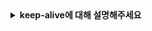 <details>
  <summary><strong>keep-alive에 대해 설명해주세요</strong></summary>

<br>

[참고할 사이트](https://developer.mozilla.org/ko/docs/Web/HTTP/Reference/Headers/Keep-Alive)

# HTTP Keep-Alive

HTTP 프로토콜에 keep-alive 기능은 클라이언트와 서버 간 요청 및 응답과정을 효율적으로 유지하기 위해 사용됩니다. 이것을 활성화하면 하나의 TCP 연결을 여러 번 재사용하며 응답/요청을 수행할 수 있습니다.
HTTP/1.1프로토콜 때부터 도입되었습니다. Application에서 관리됩니다.

```
HTTP/1.1 200 OK
Connection: Keep-Alive
Content-Encoding: gzip
Content-Type: text/html; charset=utf-8
Date: Thu, 11 Aug 2016 15:23:13 GMT
Keep-Alive: timeout=5, max=1000
Last-Modified: Mon, 25 Jul 2016 04:32:39 GMT
Server: Apache

(body)
```

요청 헤더에 `Connection: Keep-Alive`값을 포함시킵니다.

# TCP Keep-Alive

HTTP Keep-Alive와는 다르게, TCP 연결 후 유지에 대해 패킷을 보내며 체크하는 매커니즘을 의미합니다. 따라서 OS에서 관리되는 영역이며, Connection이 끊어질 경우 알려주는 역할도 합니다.

</details>
